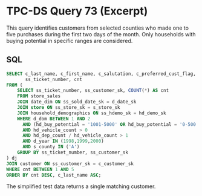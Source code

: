 # TPC-DS Query 73 (Excerpt)

This query identifies customers from selected counties who made one to five
purchases during the first two days of the month. Only households with buying
potential in specific ranges are considered.

## SQL
```sql
SELECT c_last_name, c_first_name, c_salutation, c_preferred_cust_flag,
       ss_ticket_number, cnt
FROM (
    SELECT ss_ticket_number, ss_customer_sk, COUNT(*) AS cnt
    FROM store_sales
    JOIN date_dim ON ss_sold_date_sk = d_date_sk
    JOIN store ON ss_store_sk = s_store_sk
    JOIN household_demographics ON ss_hdemo_sk = hd_demo_sk
    WHERE d_dom BETWEEN 1 AND 2
      AND (hd_buy_potential = '1001-5000' OR hd_buy_potential = '0-500')
      AND hd_vehicle_count > 0
      AND hd_dep_count / hd_vehicle_count > 1
      AND d_year IN (1998,1999,2000)
      AND s_county IN ('A')
    GROUP BY ss_ticket_number, ss_customer_sk
) dj
JOIN customer ON ss_customer_sk = c_customer_sk
WHERE cnt BETWEEN 1 AND 5
ORDER BY cnt DESC, c_last_name ASC;
```

The simplified test data returns a single matching customer.
